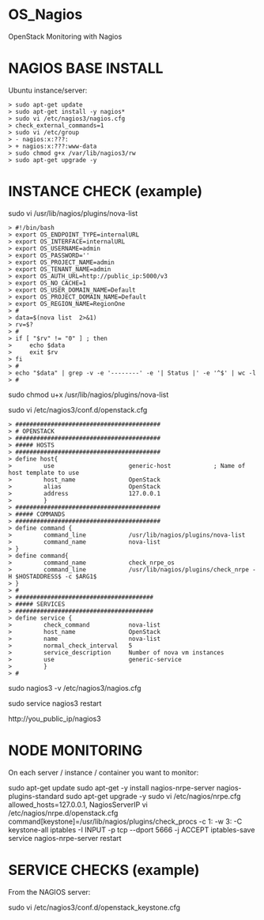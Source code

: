 # OS_Nagios
OpenStack Monitoring with Nagios


# NAGIOS BASE INSTALL
 
Ubuntu instance/server:

```
> sudo apt-get update
> sudo apt-get install -y nagios*
> sudo vi /etc/nagios3/nagios.cfg
> check_external_commands=1
> sudo vi /etc/group
> - nagios:x:???:
> + nagios:x:???:www-data
> sudo chmod g+x /var/lib/nagios3/rw
> sudo apt-get upgrade -y
```

# INSTANCE CHECK (example)
 
sudo vi /usr/lib/nagios/plugins/nova-list

```
> #!/bin/bash
> export OS_ENDPOINT_TYPE=internalURL
> export OS_INTERFACE=internalURL
> export OS_USERNAME=admin
> export OS_PASSWORD=''
> export OS_PROJECT_NAME=admin
> export OS_TENANT_NAME=admin
> export OS_AUTH_URL=http://public_ip:5000/v3
> export OS_NO_CACHE=1
> export OS_USER_DOMAIN_NAME=Default
> export OS_PROJECT_DOMAIN_NAME=Default
> export OS_REGION_NAME=RegionOne
> #
> data=$(nova list  2>&1)
> rv=$?
> #
> if [ "$rv" != "0" ] ; then
>     echo $data
>     exit $rv
> fi
> #
> echo "$data" | grep -v -e '--------' -e '| Status |' -e '^$' | wc -l
> #
```

sudo chmod u+x /usr/lib/nagios/plugins/nova-list

sudo vi /etc/nagios3/conf.d/openstack.cfg

```
> #########################################
> # OPENSTACK
> #########################################
> ##### HOSTS
> #########################################
> define host{
>         use                     generic-host            ; Name of host template to use
>         host_name               OpenStack
>         alias                   OpenStack
>         address                 127.0.0.1
>         }
> #########################################
> ##### COMMANDS
> #########################################
> define command {
>         command_line            /usr/lib/nagios/plugins/nova-list
>         command_name            nova-list
> }
> define command{
>         command_name            check_nrpe_os
>         command_line            /usr/lib/nagios/plugins/check_nrpe -H $HOSTADDRESS$ -c $ARG1$
> }
> #
> #######################################
> ##### SERVICES
> #######################################
> define service {
>         check_command           nova-list
>         host_name               OpenStack
>         name                    nova-list
>         normal_check_interval   5
>         service_description     Number of nova vm instances
>         use                     generic-service
>         }
> #
```

sudo nagios3 -v /etc/nagios3/nagios.cfg

sudo service nagios3 restart

http://you_public_ip/nagios3


# NODE MONITORING
 
On each server / instance / container you want to monitor:


sudo apt-get update
sudo apt-get -y install nagios-nrpe-server nagios-plugins-standard
sudo apt-get upgrade -y
sudo vi /etc/nagios/nrpe.cfg
allowed_hosts=127.0.0.1, NagiosServerIP
vi /etc/nagios/nrpe.d/openstack.cfg
command[keystone]=/usr/lib/nagios/plugins/check_procs -c 1: -w 3: -C keystone-all
iptables -I INPUT -p tcp --dport 5666 -j ACCEPT
iptables-save
service nagios-nrpe-server restart


# SERVICE CHECKS (example)

From the NAGIOS server:
 
sudo vi /etc/nagios3/conf.d/openstack_keystone.cfg

